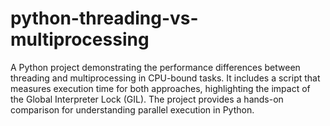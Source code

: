 # python-threading-vs-multiprocessing
A Python project demonstrating the performance differences between threading and multiprocessing in CPU-bound tasks. It includes a script that measures execution time for both approaches, highlighting the impact of the Global Interpreter Lock (GIL). The project provides a hands-on comparison for understanding parallel execution in Python.
